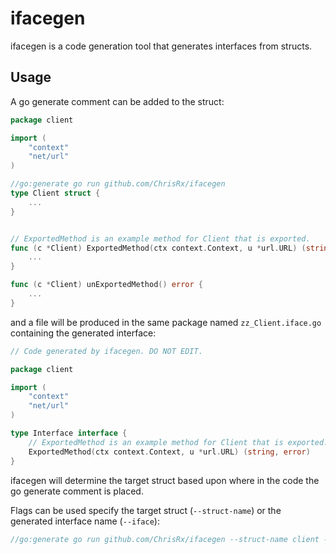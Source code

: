 # ifacegen

ifacegen is a code generation tool that generates interfaces from structs.

## Usage

A go generate comment can be added to the struct:


```go
package client

import (
	"context"
	"net/url"
)

//go:generate go run github.com/ChrisRx/ifacegen
type Client struct {
    ...
}


// ExportedMethod is an example method for Client that is exported.
func (c *Client) ExportedMethod(ctx context.Context, u *url.URL) (string, error) {
    ...
}

func (c *Client) unExportedMethod() error {
    ...
}
```

and a file will be produced in the same package named `zz_Client.iface.go` containing the generated interface:


```go
// Code generated by ifacegen. DO NOT EDIT.

package client

import (
	"context"
	"net/url"
)

type Interface interface {
	// ExportedMethod is an example method for Client that is exported.
	ExportedMethod(ctx context.Context, u *url.URL) (string, error)
}
```

ifacegen will determine the target struct based upon where in the code the go generate comment is placed.

Flags can be used specify the target struct (`--struct-name`) or the generated interface name (`--iface`):

```go
//go:generate go run github.com/ChrisRx/ifacegen --struct-name client -iface Client
```
